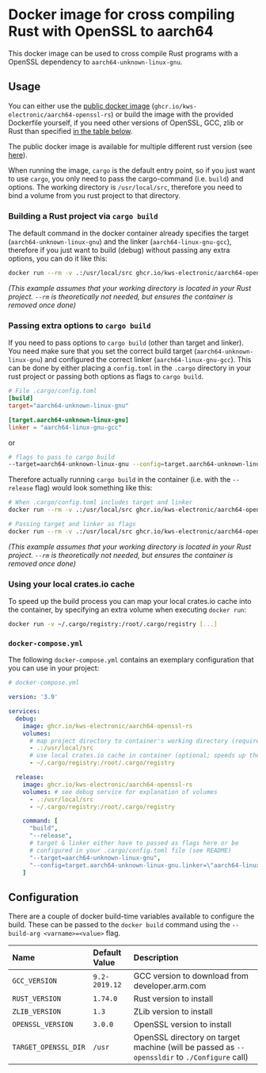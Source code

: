 # Docker image for cross compiling Rust with OpenSSL to aarch64

This docker image can be used to cross compile Rust programs with a OpenSSL dependency to `aarch64-unknown-linux-gnu`.

## Usage

You can either use the [public docker image](https://github.com/kws-electronic/docker-aarch64-openssl-rs/pkgs/container/aarch64-openssl-rs) (`ghcr.io/kws-electronic/aarch64-openssl-rs`) or build the image with the provided Dockerfile yourself, if you need other versions of OpenSSL, GCC, zlib or Rust than specified [in the table below](#configuration).

The public docker image is available for multiple different rust version (see [here](https://github.com/kws-electronic/docker-aarch64-openssl-rs/pkgs/container/aarch64-openssl-rs/versions?filters%5Bversion_type%5D=tagged)).

When running the image, `cargo` is the default entry point, so if you just want to use `cargo`, you only need to pass the cargo-command (i.e. `build`) and options. The working directory is `/usr/local/src`, therefore you need to bind a volume from you rust project to that directory.

### Building a Rust project via `cargo build`
The default command in the docker container already specifies the target (`aarch64-unknown-linux-gnu`) and the linker (`aarch64-linux-gnu-gcc`), therefore if you just want to build (debug) without passing any extra options, you can do it like this:
```sh
docker run --rm -v .:/usr/local/src ghcr.io/kws-electronic/aarch64-openssl-rs
```
_(This example assumes that your working directory is located in your Rust project. `--rm` is theoretically not needed, but ensures the container is removed once done)_

### Passing extra options to `cargo build`
If you need to pass options to `cargo build` (other than target and linker). You need make sure that you set the correct build target (`aarch64-unknown-linux-gnu`) and configured the correct linker  (`aarch64-linux-gnu-gcc`). This can be done by either placing a `config.toml` in the `.cargo` directory in your rust project or passing both options as flags to `cargo build`.
```toml
# File .cargo/config.toml
[build]
target="aarch64-unknown-linux-gnu"

[target.aarch64-unknown-linux-gnu]
linker = "aarch64-linux-gnu-gcc"
```
or
```sh
# flags to pass to cargo build
--target=aarch64-unknown-linux-gnu --config=target.aarch64-unknown-linux-gnu.linker=\"aarch64-linux-gnu-gcc\"
```

Therefore actually running `cargo build` in the container (i.e. with the `--release` flag) would look something like this:
```sh
# When .cargo/config.toml includes target and linker
docker run --rm -v .:/usr/local/src ghcr.io/kws-electronic/aarch64-openssl-rs build --release

# Passing target and linker as flags
docker run --rm -v .:/usr/local/src ghcr.io/kws-electronic/aarch64-openssl-rs build --release --target=aarch64-unknown-linux-gnu --config=target.aarch64-unknown-linux-gnu.linker=\"aarch64-linux-gnu-gcc\"
```
_(This example assumes that your working directory is located in your Rust project. `--rm` is theoretically not needed, but ensures the container is removed once done)_

### Using your local crates.io cache
To speed up the build process you can map your local crates.io cache into the container, by specifying an extra volume when executing `docker run`:

```sh
docker run -v ~/.cargo/registry:/root/.cargo/registry [...]
```

### `docker-compose.yml`

The following `docker-compose.yml` contains an exemplary configuration that you can use in your project: 

```yml
# docker-compose.yml

version: '3.9'

services:
  debug:
    image: ghcr.io/kws-electronic/aarch64-openssl-rs
    volumes:
      # map project directory to container's working directory (required)
      - .:/usr/local/src
      # use local crates.io cache in container (optional; speeds up the build for local development)
      - ~/.cargo/registry:/root/.cargo/registry

  release:
    image: ghcr.io/kws-electronic/aarch64-openssl-rs
    volumes: # see debug service for explanation of volumes
      - .:/usr/local/src
      - ~/.cargo/registry:/root/.cargo/registry

    command: [
      "build",
      "--release",
      # target & linker either have to passed as flags here or be
      # configured in your .cargo/config.toml file (see README)
      "--target=aarch64-unknown-linux-gnu",
      "--config=target.aarch64-unknown-linux-gnu.linker=\"aarch64-linux-gnu-gcc\""
    ]
```

## Configuration

There are a couple of docker build-time variables available to configure the build. These can be passed to the `docker build` command using the `--build-arg <varname>=<value>` flag.

| Name                 | Default Value | Description                                                                                  |
| :------------------- | :------------ | :------------------------------------------------------------------------------------------- |
| `GCC_VERSION`        | `9.2-2019.12` | GCC version to download from developer.arm.com                                               |
| `RUST_VERSION`       | `1.74.0`      | Rust version to install                                                                      |
| `ZLIB_VERSION`       | `1.3`         | ZLib version to install                                                                      |
| `OPENSSL_VERSION`    | `3.0.0`       | OpenSSL version to install                                                                   |
| `TARGET_OPENSSL_DIR` | `/usr`        | OpenSSL directory on target machine (will be passed as `--openssldir` to `./Configure` call) |
